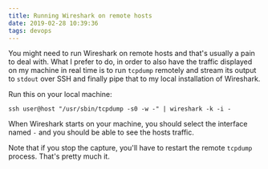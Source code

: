 ```yaml
---
title: Running Wireshark on remote hosts
date: 2019-02-28 10:39:36
tags: devops
---
```

You might need to run Wireshark on remote hosts and that's usually a pain to deal with. What I prefer to do, in order to also have the traffic displayed on my machine in real time is to run `tcpdump` remotely and stream its output to `stdout` over SSH and finally pipe that to my local installation of Wireshark.

Run this on your local machine:

```
ssh user@host "/usr/sbin/tcpdump -s0 -w -" | wireshark -k -i -
```

When Wireshark starts on your machine, you should select the interface named `-` and you should be able to see the hosts traffic.

Note that if you stop the capture, you'll have to restart the remote `tcpdump` process. That's pretty much it.